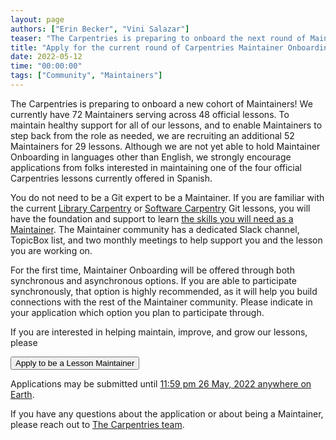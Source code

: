 ```yaml
---
layout: page
authors: ["Erin Becker", "Vini Salazar"]
teaser: "The Carpentries is preparing to onboard the next round of Maintainers. Applications due 24 May"
title: "Apply for the current round of Carpentries Maintainer Onboarding!"
date: 2022-05-12
time: "00:00:00"
tags: ["Community", "Maintainers"]
---
```


The Carpentries is preparing to onboard a new cohort of Maintainers! We currently have 72 Maintainers serving across 48 official lessons. To maintain healthy support for all of our lessons, and to enable Maintainers to step back from the role as needed, we are recruiting an additional 52 Maintainers for 29 lessons. Although we are not yet able to hold Maintainer Onboarding in languages other than English, we strongly encourage applications from folks interested in maintaining one of the four official Carpentries lessons currently offered in Spanish.

You do not need to be a Git expert to be a Maintainer. If you are familiar with the current [Library Carpentry](https://librarycarpentry.org/lc-git/) or [Software Carpentry](https://swcarpentry.github.io/git-novice/) Git lessons, you will have the foundation and support to learn [the skills you will need as a Maintainer](https://www.youtube.com/watch?v=uvWhSYBkZJ0). The Maintainer community has a dedicated Slack channel, TopicBox list, and two monthly meetings to help
support you and the lesson you are working on.

For the first time, Maintainer Onboarding will be offered through both synchronous and asynchronous options. If you are able to participate synchronously, that option is highly recommended, as it will help you build connections with the rest of the Maintainer community. Please indicate in your application which option you plan to participate through.

If you are interested in helping maintain, improve, and grow our lessons, please 

<a href="https://docs.google.com/forms/d/e/1FAIpQLSflfG-PW0MjNT2lyAIn6BoZSiZUvgTPn2F64psdaIyJJ8e4SA/viewform?usp=sf_link">
        <button class="btn">
            Apply to be a Lesson Maintainer
        </button>
</a>

Applications may be submitted until [11:59 pm 26 May, 2022 anywhere on Earth](https://www.timeanddate.com/worldclock/fixedtime.html?msg=Deadline+for+Maintainer+Onboarding+applications&iso=20220526T235959&p1=3399).

If you have any questions about the application or about being a Maintainer, please reach out to [The Carpentries team](team@carpentries.org).
